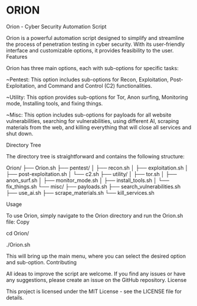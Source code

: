 # ORION

Orion - Cyber Security Automation Script

Orion is a powerful automation script designed to simplify and streamline the process of penetration testing in cyber security. With its user-friendly interface and customizable options, it provides feasibility to the user.
Features

Orion has three main options, each with sub-options for specific tasks:

~Pentest: This option includes sub-options for Recon, Exploitation, Post-Exploitation, and Command and Control (C2) functionalities.

~Utility: This option provides sub-options for Tor, Anon surfing, Monitoring mode, Installing tools, and fixing things.

~Misc: This option includes sub-options for payloads for all website vulnerabilities, searching for vulnerabilities, using different AI, scraping materials from the web, and killing everything that will close all services and shut down.


Directory Tree

The directory tree is straightforward and contains the following structure:

Orion/
├── Orion.sh
├── pentest/
│   ├── recon.sh
│   ├── exploitation.sh
│   ├── post-exploitation.sh
│   └── c2.sh
├── utility/
│   ├── tor.sh
│   ├── anon_surf.sh
│   ├── monitor_mode.sh
│   ├── install_tools.sh
│   └── fix_things.sh
└── misc/
    ├── payloads.sh
    ├── search_vulnerabilities.sh
    ├── use_ai.sh
    ├── scrape_materials.sh
    └── kill_services.sh

    
Usage

To use Orion, simply navigate to the Orion directory and run the Orion.sh file:
Copy

cd Orion/

./Orion.sh

This will bring up the main menu, where you can select the desired option and sub-option.
Contributing

All ideas to improve the script are welcome. If you find any issues or have any suggestions, please create an issue on the GitHub repository.
License

This project is licensed under the MIT License - see the LICENSE file for details.
